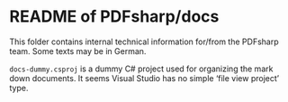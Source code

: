 ﻿# README of PDFsharp/docs

This folder contains internal technical information for/from the PDFsharp team.
Some texts may be in German.

`docs-dummy.csproj` is a dummy C# project used for organizing the mark down documents.
It seems Visual Studio has no simple ‘file view project’ type.
